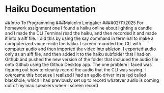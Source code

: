 # Haiku Documentation
##Intro To Programming
###Malcolm Longaker
####02/11/2025
For homework assignment one I found a haiku online about lighting a candle and I made the CLI Terminal read the haiku, and then recorded it and made it into a aiff file. I did this by using the say command in terminal to make a computerized voice recite the haiku. I screen recorded the CLI with computer audio and then imported the video into ableton. I exported audio only as an aiff file, and then added it to the haiku subfolder that I had on Github and pushed the new version of the folder that included the audio file onto Github using the Github Desktop app. The one problem I faced was figuring out how to cleanly record the audio that the CLI was saying. I overcame this because I realized I had an audio driver installed called blackhole, which I had previously set up to record whatever audio is coming out of my mac speakers when I screen record